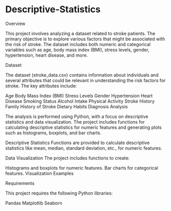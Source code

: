 # Descriptive-Statistics

Overview

This project involves analyzing a dataset related to stroke patients. The primary objective is to explore various factors that might be associated with the risk of stroke. The dataset includes both numeric and categorical variables such as age, body mass index (BMI), stress levels, gender, hypertension, heart disease, and more.

Dataset

The dataset (stroke_data.csv) contains information about individuals and several attributes that could be relevant in understanding the risk factors for stroke. The key attributes include:

Age
Body Mass Index (BMI)
Stress Levels
Gender
Hypertension
Heart Disease
Smoking Status
Alcohol Intake
Physical Activity
Stroke History
Family History of Stroke
Dietary Habits
Diagnosis
Analysis

The analysis is performed using Python, with a focus on descriptive statistics and data visualization. The project includes functions for calculating descriptive statistics for numeric features and generating plots such as histograms, boxplots, and bar charts.

Descriptive Statistics
Functions are provided to calculate descriptive statistics like mean, median, standard deviation, etc., for numeric features.

Data Visualization
The project includes functions to create:

Histograms and boxplots for numeric features.
Bar charts for categorical features.
Visualization Examples


Requirements

This project requires the following Python libraries:

Pandas
Matplotlib
Seaborn
